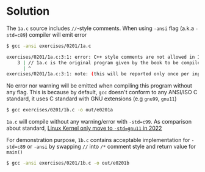 # Solution

The `1a.c` source includes `//`-style comments. When using `-ansi` flag (a.k.a `-std=c89`) compiler will emit error

```sh
$ gcc -ansi exercises/0201/1a.c

exercises/0201/1a.c:3:1: error: C++ style comments are not allowed in ISO C90
    3 | // 1a.c is the original program given by the book to be compiled to observe
      | ^
exercises/0201/1a.c:3:1: note: (this will be reported only once per input file)
```

No error nor warning will be emitted when compiling this program without any flag. This is because by default, `gcc` doesn't conform to any ANSI/ISO C standard, it uses C standard with GNU extensions (e.g `gnu99`, `gnu11`)

```sh
$ gcc exercises/0201/1b.c -o out/e0201a
```

`1a.c` will compile without any warning/error with `-std=c99`. As comparison about standard, [Linux Kernel only move to `-std=gnu11` in 2022](https://git.kernel.org/pub/scm/linux/kernel/git/torvalds/linux.git/commit/?id=e8c07082a810fbb9db303a2b66b66b8d7e588b53)

For demonstration purpose, `1b.c` contains acceptable implementation for `-std=c89` or `-ansi` by swapping `//` into `/*` comment style and return value for `main()`

```sh
$ gcc -ansi exercises/0201/1b.c -o out/e0201b
```

